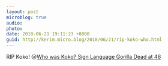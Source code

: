 ```yaml
---
layout: post
microblog: true
audio: 
photo: 
date: 2018-06-21 19:11:23 +0800
guid: http://kerim.micro.blog/2018/06/21/rip-koko-who.html
---
```

RIP Koko! 😢[Who was Koko? Sign Language Gorilla Dead at 46](http://www.newsweek.com/koko-gorilla-sign-language-death-988302)

